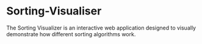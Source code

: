 # Sorting-Visualiser
The Sorting Visualizer is an interactive web application designed to visually demonstrate how different sorting algorithms work.
